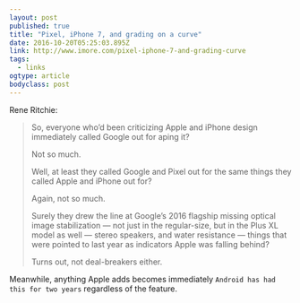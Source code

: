 ```yaml
---
layout: post 
published: true 
title: "Pixel, iPhone 7, and grading on a curve" 
date: 2016-10-20T05:25:03.895Z 
link: http://www.imore.com/pixel-iphone-7-and-grading-curve 
tags:
  - links
ogtype: article 
bodyclass: post 
---
```


Rene Ritchie:

> So, everyone who’d been criticizing Apple and iPhone design immediately called Google out for aping it?
> 
> Not so much.
> 
> Well, at least they called Google and Pixel out for the same things they called Apple and iPhone out for?
> 
> Again, not so much.
> 
> Surely they drew the line at Google’s 2016 flagship missing optical image stabilization — not just in the regular-size, but in the Plus XL model as well — stereo speakers, and water resistance — things that were pointed to last year as indicators Apple was falling behind?
> 
> Turns out, not deal-breakers either.

Meanwhile, anything Apple adds becomes immediately `Android has had this for two years` regardless of the feature. 
